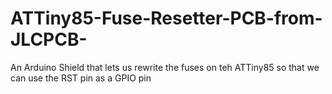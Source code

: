 # ATTiny85-Fuse-Resetter-PCB-from-JLCPCB-
An Arduino Shield that lets us rewrite the fuses on teh ATTiny85 so that we can use the RST pin as a GPIO pin
